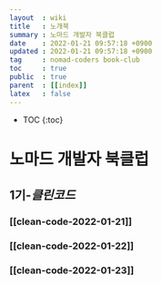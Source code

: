 ```yaml
---
layout  : wiki
title   : 노개북
summary : 노마드 개발자 북클럽
date    : 2022-01-21 09:57:18 +0900
updated : 2022-01-21 09:57:18 +0900
tag     : nomad-coders book-club
toc     : true
public  : true
parent  : [[index]]
latex   : false
---
```

* TOC
{:toc}

# 노마드 개발자 북클럽
## 1기-*클린코드*
### [[clean-code-2022-01-21]]
### [[clean-code-2022-01-22]]
### [[clean-code-2022-01-23]]